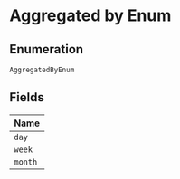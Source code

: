 
# Aggregated by Enum

## Enumeration

`AggregatedByEnum`

## Fields

| Name |
|  --- |
| `day` |
| `week` |
| `month` |

